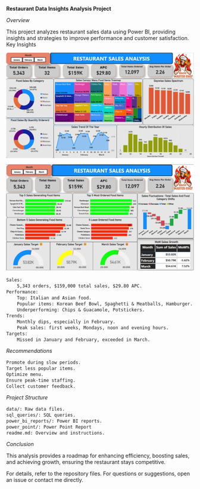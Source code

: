 **Restaurant Data Insights Analysis Project**

*Overview*

This project analyzes restaurant sales data using Power BI, providing insights and strategies to improve performance and customer satisfaction.
Key Insights

![Project Screenshot](https://github.com/JoshiPankaj09/IMAGES/blob/main/Screenshot%202024-06-27%20192823.png?raw=true)

![Project Screenshot](https://github.com/JoshiPankaj09/IMAGES/blob/main/Screenshot%202024-06-27%20142301.png?raw=true)

    Sales:
        5,343 orders, $159,000 total sales, $29.80 APC.
    Performance:
        Top: Italian and Asian food.
        Popular items: Korean Beef Bowl, Spaghetti & Meatballs, Hamburger.
        Underperforming: Chips & Guacamole, Potstickers.
    Trends:
        Monthly dips, especially in February.
        Peak sales: first weeks, Mondays, noon and evening hours.
    Targets:
        Missed in January and February, exceeded in March.

*Recommendations*

    Promote during slow periods.
    Target less popular items.
    Optimize menu.
    Ensure peak-time staffing.
    Collect customer feedback.

*Project Structure*

    data/: Raw data files.
    sql_queries/: SQL queries.
    power_bi_reports/: Power BI reports.
    power_point/: Power Point Report
    readme.md: Overview and instructions.


*Conclusion*

This analysis provides a roadmap for enhancing efficiency, boosting sales, and achieving growth, ensuring the restaurant stays competitive.

For details, refer to the repository files. For questions or suggestions, open an issue or contact me directly.

